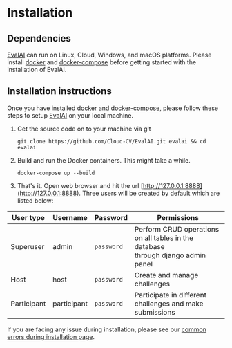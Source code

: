 # Installation

## Dependencies

[EvalAI] can run on Linux, Cloud, Windows, and macOS platforms. Please install [docker] and [docker-compose] before getting started with the installation of EvalAI.

## Installation instructions

Once you have installed [docker] and [docker-compose], please follow these steps to setup [EvalAI] on your local machine.

1. Get the source code on to your machine via git

   ```shell
   git clone https://github.com/Cloud-CV/EvalAI.git evalai && cd evalai
   ```

2. Build and run the Docker containers. This might take a while.

   ```
   docker-compose up --build
   ```

3. That's it. Open web browser and hit the url [http://127.0.0.1:8888](http://127.0.0.1:8888). Three users will be created by default which are listed below:

| User type   | Username    | Password   | Permissions                                                                            |
| ----------- | ----------- | ---------- | -------------------------------------------------------------------------------------- |
| Superuser   | admin       | `password` | Perform CRUD operations on all tables in the database<br /> through django admin panel |
| Host        | host        | `password` | Create and manage challenges                                                           |
| Participant | participant | `password` | Participate in different challenges and make submissions                               |

If you are facing any issue during installation, please see our [common errors during installation page](https://evalai.readthedocs.io/en/latest/faq(developers).html#common-errors-during-installation).

[evalai-cli]: http://evalai-cli.cloudcv.org
[evalai]: http://evalai.cloudcv.org
[docker-compose]: https://docs.docker.com/compose/install/
[docker]: https://docs.docker.com/install/linux/docker-ce/ubuntu/
